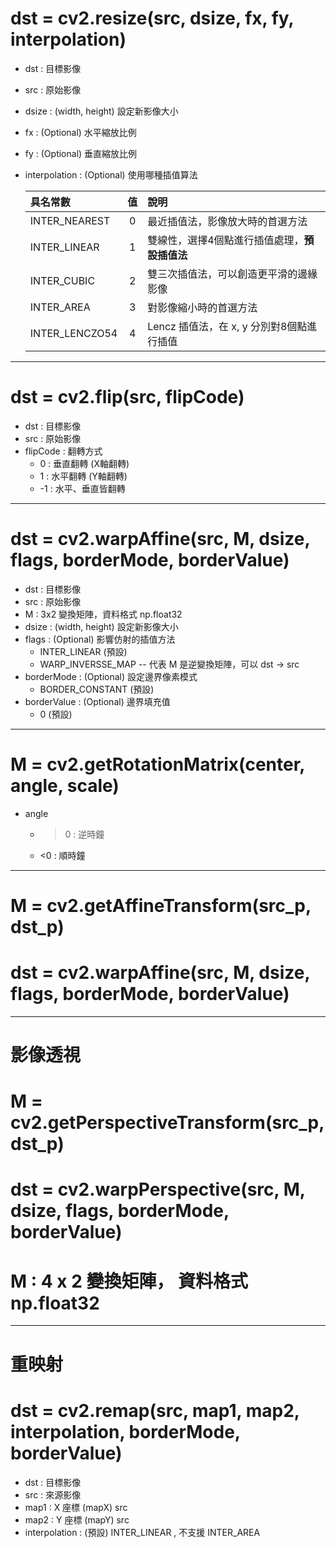 # dst = cv2.resize(src, dsize, fx, fy, interpolation)
* dst           : 目標影像
* src           : 原始影像
* dsize         : (width, height) 設定新影像大小
* fx            : (Optional) 水平縮放比例
* fy            : (Optional) 垂直縮放比例
* interpolation : (Optional) 使用哪種插值算法

  | 具名常數            |值 | 說明                        |
  |:----------------|:---:|:--------------------------|
  | INTER_NEAREST   |0| 最近插值法，影像放大時的首選方法          |
  | INTER_LINEAR    |1| 雙線性，選擇4個點進行插值處理，**預設插值法** |
  | INTER_CUBIC     |2| 雙三次插值法，可以創造更平滑的邊緣影像       |
  | INTER_AREA      |3| 對影像縮小時的首選方法               |
  | INTER_LENCZO54  |4| Lencz 插值法，在 x, y 分別對8個點進行插值|

---

# dst = cv2.flip(src, flipCode)
* dst      : 目標影像
* src      : 原始影像
* flipCode : 翻轉方式
  * 0  : 垂直翻轉 (X軸翻轉)
  * 1  : 水平翻轉 (Y軸翻轉)
  * -1 : 水平、垂直皆翻轉

---

# dst = cv2.warpAffine(src, M, dsize, flags, borderMode, borderValue)
* dst         : 目標影像
* src         : 原始影像
* M           : 3x2 變換矩陣，資料格式 np.float32
* dsize       : (width, height) 設定新影像大小
* flags       : (Optional) 影響仿射的插值方法
  * INTER_LINEAR (預設)
  * WARP_INVERSSE_MAP -- 代表 M 是逆變換矩陣，可以 dst -> src
* borderMode  : (Optional) 設定邊界像素模式
  * BORDER_CONSTANT (預設)
* borderValue : (Optional) 邊界填充值
  * 0 (預設)

---

# M = cv2.getRotationMatrix(center, angle, scale)
* angle
  * >0 : 逆時鐘
  * <0 : 順時鐘
  

---

# M = cv2.getAffineTransform(src_p, dst_p)
# dst = cv2.warpAffine(src, M, dsize, flags, borderMode, borderValue)

---

# 影像透視
# M = cv2.getPerspectiveTransform(src_p, dst_p)
# dst = cv2.warpPerspective(src, M, dsize, flags, borderMode, borderValue)
# M           : 4 x 2 變換矩陣， 資料格式 np.float32

---

# 重映射
# dst = cv2.remap(src, map1, map2, interpolation, borderMode, borderValue)
* dst           : 目標影像
* src           : 來源影像
* map1          : X 座標 (mapX) src
* map2          : Y 座標 (mapY) src
* interpolation : (預設) INTER_LINEAR , 不支援 INTER_AREA

